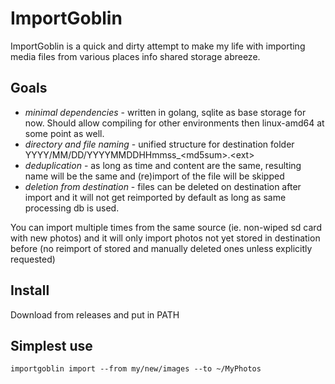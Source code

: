 # ImportGoblin

ImportGoblin is a quick and dirty attempt to make my life with importing media files from various places info shared storage abreeze.

## Goals

- _minimal dependencies_ - written in golang, sqlite as base storage for now. Should allow compiling for other environments then linux-amd64 at some point as well.
- _directory and file naming_ - unified structure for destination folder YYYY/MM/DD/YYYYMMDDHHmmss\_\<md5sum\>.\<ext\>
- _deduplication_ - as long as time and content are the same, resulting name will be the same and (re)import of the file will be skipped
- _deletion from destination_ - files can be deleted on destination after import and it will not get reimported by default as long as same processing db is used. 

You can import multiple times from the same source (ie. non-wiped sd card with new photos) and it will only import photos not yet stored in destination before (no reimport of stored and manually deleted ones unless explicitly requested)

## Install

Download from releases and put in PATH

## Simplest use

    importgoblin import --from my/new/images --to ~/MyPhotos
